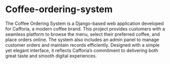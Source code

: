 # Coffee-ordering-system
The Coffee Ordering System is a Django-based web application developed for Cafforia, a modern coffee brand. This project provides customers with a seamless platform to browse the menu, select their preferred coffee, and place orders online.
The system also includes an admin panel to manage customer orders and maintain records efficiently. Designed with a simple yet elegant interface, it reflects Cafforia’s commitment to delivering both great taste and smooth digital experiences.
